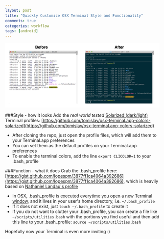 ```yaml
---
layout: post
title: "Quickly Customize OSX Terminal Style and Functionality"
comments: true
categories: workflow
tags: [android]
---
```



![image](/images/blog_images/terminal_custom/terminal_before_after.png)

<!--more-->

###Style - how it looks
Add the *real world tested* [Solarized (dark/light)](http://ethanschoonover.com/solarized) Terminal profiles: [https://github.com/tomislav/osx-terminal.app-colors-solarized](https://github.com/tomislav/osx-terminal.app-colors-solarized)

- After cloning the repo, just open the profile files, which will add them to your Terminal.app preferences
- You can set them as the default profiles on your Terminal.app preferences
- To enable the terminal colors, add the line `export CLICOLOR=1` to your .bash_profile

###Function - what it does
Grab the .bash_profile here: [https://gist.github.com/lopespm/3877ff1ca4064a392686](https://gist.github.com/lopespm/3877ff1ca4064a392686), which is heavily based on [Nathaniel Landau's profile](http://natelandau.com/my-mac-osx-bash_profile/)

- In OSX, .bash_profile is executed [everytime you open a new Terminal window](http://www.joshstaiger.org/archives/2005/07/bash_profile_vs.html), and it lives in your user's home directory, i.e. `~/.bash_profile`
- If it does not exist, just `touch ~/.bash_profile` to create it
- If you do not want to clutter your .bash_profile, you can create a file like `~/scripts/utilities.bash` with the portions you find useful and then add this line to your .bash_profile: `source ~/scripts/utilities.bash`


Hopefully now your Terminal is even more inviting :)